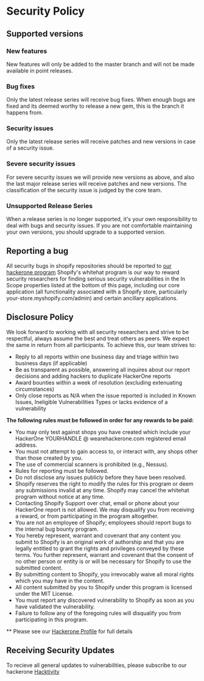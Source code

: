 # Security Policy

## Supported versions

### New features

New features will only be added to the master branch and will not be made available in point releases.

### Bug fixes

Only the latest release series will receive bug fixes. When enough bugs are fixed and its deemed worthy to release a new gem, this is the branch it happens from.

### Security issues

Only the latest release series will receive patches and new versions in case of a security issue.

### Severe security issues

For severe security issues we will provide new versions as above, and also the last major release series will receive patches and new versions. The classification of the security issue is judged by the core team.

### Unsupported Release Series

When a release series is no longer supported, it's your own responsibility to deal with bugs and security issues. If you are not comfortable maintaining your own versions, you should upgrade to a supported version.

## Reporting a bug

All security bugs in shopify repositories should be reported to [our hackerone program](https://hackerone.com/shopify)
Shopify's whitehat program is our way to reward security researchers for finding serious security vulnerabilities in the In Scope properties listed at the bottom of this page, including our core application (all functionality associated with a Shopify store, particularly your-store.myshopify.com/admin) and certain ancillary applications.

## Disclosure Policy

We look forward to working with all security researchers and strive to be respectful, always assume the best and treat others as peers. We expect the same in return from all participants. To achieve this, our team strives to:

- Reply to all reports within one business day and triage within two business days (if applicable)
- Be as transparent as possible, answering all inquires about our report decisions and adding hackers to duplicate HackerOne reports
- Award bounties within a week of resolution (excluding extenuating circumstances)
- Only close reports as N/A when the issue reported is included in Known Issues, Ineligible Vulnerabilities Types or lacks evidence of a vulnerability

**The following rules must be followed in order for any rewards to be paid:**

- You may only test against shops you have created which include your HackerOne YOURHANDLE @ wearehackerone.com registered email address.
- You must not attempt to gain access to, or interact with, any shops other than those created by you.
- The use of commercial scanners is prohibited (e.g., Nessus).
- Rules for reporting must be followed.
- Do not disclose any issues publicly before they have been resolved.
- Shopify reserves the right to modify the rules for this program or deem any submissions invalid at any time. Shopify may cancel the whitehat program without notice at any time.
- Contacting Shopify Support over chat, email or phone about your HackerOne report is not allowed. We may disqualify you from receiving a reward, or from participating in the program altogether.
- You are not an employee of Shopify; employees should report bugs to the internal bug bounty program.
- You hereby represent, warrant and covenant that any content you submit to Shopify is an original work of authorship and that you are legally entitled to grant the rights and privileges conveyed by these terms. You further represent, warrant and covenant that the consent of no other person or entity is or will be necessary for Shopify to use the submitted content.
- By submitting content to Shopify, you irrevocably waive all moral rights which you may have in the content.
- All content submitted by you to Shopify under this program is licensed under the MIT License.
- You must report any discovered vulnerability to Shopify as soon as you have validated the vulnerability.
- Failure to follow any of the foregoing rules will disqualify you from participating in this program.

** Please see our [Hackerone Profile](https://hackerone.com/shopify) for full details

## Receiving Security Updates

To recieve all general updates to vulnerabilities, please subscribe to our hackerone [Hacktivity](https://hackerone.com/shopify/hacktivity)
